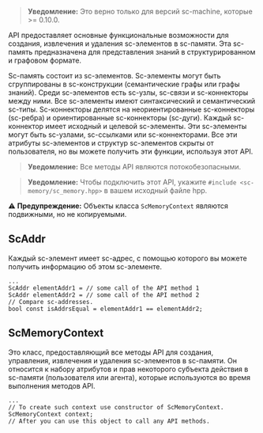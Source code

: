 > **Уведомление:** Это верно только для версий sc-machine, которые >= 0.10.0.

API предоставляет основные функциональные возможности для создания, извлечения и удаления sc-элементов в sc-памяти. Эта sc-память предназначена для представления знаний в структурированном и графовом формате.

Sc-память состоит из sc-элементов. Sc-элементы могут быть сгруппированы в sc-конструкции (семантические графы или графы знаний). Среди sc-элементов есть sc-узлы, sc-связи и sc-коннекторы между ними. Все sc-элементы имеют синтаксический и семантический sc-типы. Sc-коннекторы делятся на неориентированные sc-коннекторы (sc-ребра) и ориентированные sc-коннекторы (sc-дуги). Каждый sc-коннектор имеет исходный и целевой sc-элементы. Эти sc-элементы могут быть sc-узлами, sc-ссылками или sc-коннекторами. Все эти атрибуты sc-элементов и структур sc-элементов скрыты от пользователя, но вы можете получить эти функции, используя этот API.

> **Уведомление:** Все методы API являются потокобезопасными.
 
> **Уведомление:** Чтобы подключить этот API, укажите ```#include <sc-memory/sc_memory.hpp>``` в вашем исходный файле hpp.

⚠️ **Предупреждение:** Объекты класса ```ScMemoryContext``` являются подвижными, но не копируемыми.

## ScAddr

Каждый sc-элемент имеет sc-адрес, с помощью которого вы можете получить информацию об этом sc-элементе.

```
...
ScAddr elementAddr1 = // some call of the API method 1
ScAddr elementAddr2 = // some call of the API method 2
// Compare sc-addresses.
bool const isAddrsEqual = elementAddr1 == elementAddr2;
```
## ScMemoryContext

Это класс, предоставляющий все методы API для создания, управления, извлечения и удаления sc-элементов в sc-памяти. Он относится к набору атрибутов и прав некоторого субъекта действия в sc-памяти (пользователя или агента), которые используются во время выполнения методов API.

```
...
// To create such context use constructor of ScMemoryContext.
ScMemoryContext context;
// After you can use this object to call any API methods.
```
